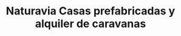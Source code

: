 ---
title: "Naturavia Casas prefabricadas y alquiler de caravanas"
url: /san-sebastian-de-los-reyes/naturavia-casas-prefabricadas-y-alquiler-de-caravanas/
shop: Baumarkt
---